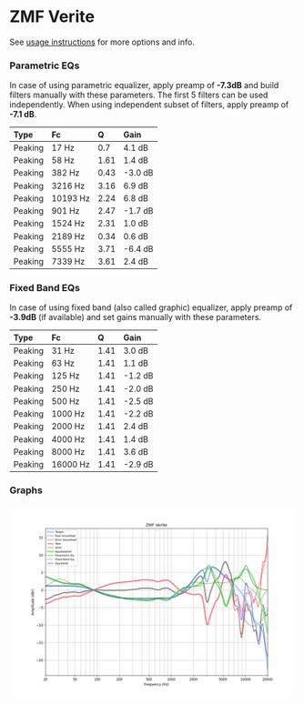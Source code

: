 # ZMF Verite
See [usage instructions](https://github.com/jaakkopasanen/AutoEq#usage) for more options and info.

### Parametric EQs
In case of using parametric equalizer, apply preamp of **-7.3dB** and build filters manually
with these parameters. The first 5 filters can be used independently.
When using independent subset of filters, apply preamp of **-7.1 dB**.

| Type    | Fc       |    Q | Gain    |
|:--------|:---------|:-----|:--------|
| Peaking | 17 Hz    | 0.7  | 4.1 dB  |
| Peaking | 58 Hz    | 1.61 | 1.4 dB  |
| Peaking | 382 Hz   | 0.43 | -3.0 dB |
| Peaking | 3216 Hz  | 3.16 | 6.9 dB  |
| Peaking | 10193 Hz | 2.24 | 6.8 dB  |
| Peaking | 901 Hz   | 2.47 | -1.7 dB |
| Peaking | 1524 Hz  | 2.31 | 1.0 dB  |
| Peaking | 2189 Hz  | 0.34 | 0.6 dB  |
| Peaking | 5555 Hz  | 3.71 | -6.4 dB |
| Peaking | 7339 Hz  | 3.61 | 2.4 dB  |

### Fixed Band EQs
In case of using fixed band (also called graphic) equalizer, apply preamp of **-3.9dB**
(if available) and set gains manually with these parameters.

| Type    | Fc       |    Q | Gain    |
|:--------|:---------|:-----|:--------|
| Peaking | 31 Hz    | 1.41 | 3.0 dB  |
| Peaking | 63 Hz    | 1.41 | 1.1 dB  |
| Peaking | 125 Hz   | 1.41 | -1.2 dB |
| Peaking | 250 Hz   | 1.41 | -2.0 dB |
| Peaking | 500 Hz   | 1.41 | -2.5 dB |
| Peaking | 1000 Hz  | 1.41 | -2.2 dB |
| Peaking | 2000 Hz  | 1.41 | 2.4 dB  |
| Peaking | 4000 Hz  | 1.41 | 1.4 dB  |
| Peaking | 8000 Hz  | 1.41 | 3.6 dB  |
| Peaking | 16000 Hz | 1.41 | -2.9 dB |

### Graphs
![](./ZMF%20Verite.png)